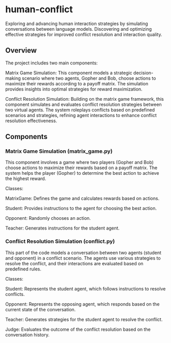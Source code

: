 # human-conflict
Exploring and advancing human interaction strategies by simulating conversations between language models. Discovering and optimizing effective strategies for improved conflict resolution and interaction quality.

## Overview
The project includes two main components:

Matrix Game Simulation: This component models a strategic decision-making scenario where two agents, Gopher and Bob, choose actions to maximize their rewards according to a payoff matrix. The simulation provides insights into optimal strategies for reward maximization.

Conflict Resolution Simulation: Building on the matrix game framework, this component simulates and evaluates conflict resolution strategies between two virtual agents. The system roleplays conflicts based on predefined scenarios and strategies, refining agent interactions to enhance conflict resolution effectiveness.

## Components

### Matrix Game Simulation (matrix_game.py)
This component involves a game where two players (Gopher and Bob) choose actions to maximize their rewards based on a payoff matrix. The system helps the player (Gopher) to determine the best action to achieve the highest reward.

Classes:

MatrixGame: Defines the game and calculates rewards based on actions.

Student: Provides instructions to the agent for choosing the best action.

Opponent: Randomly chooses an action.

Teacher: Generates instructions for the student agent.

### Conflict Resolution Simulation (conflict.py)
This part of the code models a conversation between two agents (student and opponent) in a conflict scenario. The agents use various strategies to resolve the conflict, and their interactions are evaluated based on predefined rules.

Classes:

Student: Represents the student agent, which follows instructions to resolve conflicts.

Opponent: Represents the opposing agent, which responds based on the current state of the conversation.

Teacher: Generates strategies for the student agent to resolve the conflict.

Judge: Evaluates the outcome of the conflict resolution based on the conversation history.
